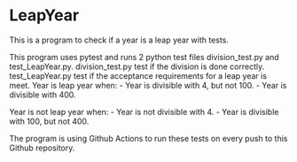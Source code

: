 # LeapYear

This is a program to check if a year is a leap year with tests.  

This program uses pytest and runs 2 python test files division_test.py and test_LeapYear.py.
division_test.py test if the division is done correctly.
test_LeapYear.py test if the acceptance requirements for a leap year is meet.
  Year is leap year when:
    - Year is divisible with 4, but not 100.
    - Year is divisible with 400.

   Year is not leap year when:
    - Year is not divisible with 4.
    - Year is divisible with 100, but not 400.

The program is using Github Actions to run these tests on every push to this Github repository.
